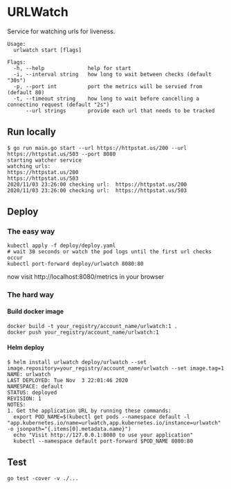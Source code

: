 # URLWatch

Service for watching urls for liveness.

```
Usage:
  urlwatch start [flags]

Flags:
  -h, --help              help for start
  -i, --interval string   how long to wait between checks (default "30s")
  -p, --port int          port the metrics will be servied from (default 80)
  -t, --timeout string    how long to wait before cancelling a connectino request (default "2s")
      --url strings       provide each url that needs to be tracked

```

## Run locally

```
$ go run main.go start --url https://httpstat.us/200 --url https://httpstat.us/503 --port 8080
starting watcher service
watching urls:
https://httpstat.us/200
https://httpstat.us/503
2020/11/03 23:26:00 checking url:  https://httpstat.us/200
2020/11/03 23:26:00 checking url:  https://httpstat.us/503
```

## Deploy

### The easy way

```
kubectl apply -f deploy/deploy.yaml
# wait 30 seconds or watch the pod logs until the first url checks occur
kubectl port-forward deploy/urlwatch 8080:80
```

now visit http://localhost:8080/metrics in your browser

### The hard way

#### Build docker image

```
docker build -t your_registry/account_name/urlwatch:1 .
docker push your_registry/account_name/urlwatch:1
```

#### Helm deploy

```
$ helm install urlwatch deploy/urlwatch --set image.repository=your_registry/account_name/urlwatch --set image.tag=1
NAME: urlwatch
LAST DEPLOYED: Tue Nov  3 22:01:46 2020
NAMESPACE: default
STATUS: deployed
REVISION: 1
NOTES:
1. Get the application URL by running these commands:
  export POD_NAME=$(kubectl get pods --namespace default -l "app.kubernetes.io/name=urlwatch,app.kubernetes.io/instance=urlwatch" -o jsonpath="{.items[0].metadata.name}")
  echo "Visit http://127.0.0.1:8080 to use your application"
  kubectl --namespace default port-forward $POD_NAME 8080:80
```

## Test

```
go test -cover -v ./...
```